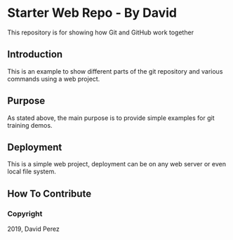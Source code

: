 # Starter Web Repo - By David

This repository is for showing how Git and GitHub work together

## Introduction

This is an example to show different parts of the git repository and various commands using a web project.

## Purpose

As stated above, the main purpose is to provide simple examples for git training demos.

## Deployment

This is a simple web project, deployment can be on any web server or even local file system.

## How To Contribute


### Copyright

2019, David Perez 
